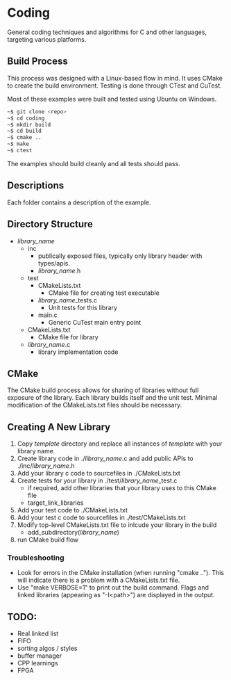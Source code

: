 
# Coding

General coding techniques and algorithms for C and other languages, targeting various platforms.

## Build Process
This process was designed with a Linux-based flow in mind. It uses CMake to create the build environment. Testing is done through CTest and CuTest.

Most of these examples were built and tested using Ubuntu on Windows.
```bash
~$ git clone <repo>
~$ cd coding
~$ mkdir build
~$ cd build
~$ cmake ..
~$ make
~$ ctest
```
The examples should build cleanly and all tests should pass.

## Descriptions
Each folder contains a description of the example.

## Directory Structure
- *library_name*
    - inc
        - publically exposed files, typically only library header with types/apis.
        - *library_name*.h
    - test
        - CMakeLists.txt
            - CMake file for creating test executable
        - *library_name*_tests.c
            - Unit tests for this library
        - main.c
            - Generic CuTest main entry point
    - CMakeLists.txt
        - CMake file for library
    - *library_name*.c
        - library implementation code
## CMake
The CMake build process allows for sharing of libraries without full exposure of the library. Each library builds itself and the unit test. Minimal modification of the CMakeLists.txt files should be necessary.
## Creating A New Library
1. Copy *template* directory and replace all instances of *template* with your library name
1. Create library code in ./*library_name*.c and add public APIs to ./inc/*library_name*.h
1. Add your library c code to sourcefiles in ./CMakeLists.txt
1. Create tests for your library in ./test/*library_name*_test.c
    * if required, add other libraries that your library uses to this CMake file
    * target_link_libraries
1. Add your test code to ./CMakeLists.txt
1. Add your test c code to sourcefiles in ./test/CMakeLists.txt
1. Modify top-level CMakeLists.txt file to inlcude your library in the build
    * add_subdirectory(*library_name*)
1. run CMake build flow
### Troubleshooting
- Look for errors in the CMake installation (when running "cmake .."). This will indicate there is a problem with a CMakeLists.txt file.
- Use "make VERBOSE=1" to print out the build command. Flags and linked libraries (appearing as "-I\<path\>") are displayed in the output.
## TODO:
* Real linked list
* FIFO
* sorting algos / styles
* buffer manager
* CPP learnings
* FPGA

